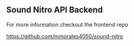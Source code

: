 ## Sound Nitro API Backend

For more information checkout the frontend repo

https://github.com/mmorales4050/sound-nitro
